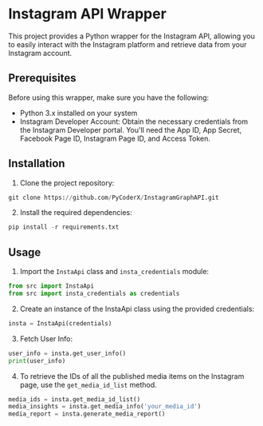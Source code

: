 # Instagram API Wrapper

This project provides a Python wrapper for the Instagram API, allowing you to easily interact with the Instagram platform and retrieve data from your Instagram account.

## Prerequisites

Before using this wrapper, make sure you have the following:

- Python 3.x installed on your system
- Instagram Developer Account: Obtain the necessary credentials from the Instagram Developer portal. You'll need the App ID, App Secret, Facebook Page ID, Instagram Page ID, and Access Token.

## Installation

1. Clone the project repository:

```python
git clone https://github.com/PyCoderX/InstagramGraphAPI.git
```

2. Install the required dependencies:
```python
pip install -r requirements.txt
```

## Usage

1. Import the `InstaApi` class and `insta_credentials` module:

```python
from src import InstaApi 
from src import insta_credentials as credentials
```

2. Create an instance of the InstaApi class using the provided credentials:
```python
insta = InstaApi(credentials)
```
3. Fetch User Info:
```python
user_info = insta.get_user_info()
print(user_info)
```
4. To retrieve the IDs of all the published media items on the Instagram page, use the `get_media_id_list` method.
```python
media_ids = insta.get_media_id_list()
media_insights = insta.get_media_info('your_media_id')
media_report = insta.generate_media_report()
```


